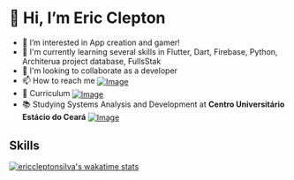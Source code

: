 
<div>
<h1>👋 Hi, I’m Eric Clepton</h1>
<ul>
<li>👀 I’m interested in App creation and gamer!</li>
<li>🌱 I'm currently learning several skills in Flutter, Dart, Firebase, Python, Architerua project database, FullsStak
</li>
<li>💞️ I'm looking to collaborate as a developer</li>
<li>📫 How to reach me <a href="https://www.linkedin.com/in/ericclepton/"> <img align="center"alt="Image" height="auto" width="auto" src="https://img.shields.io/badge/LinkedIn-0077B5?style=for-the-badge&logo=linkedin&logoColor=white"/></a></li>
<li>📄 Curriculum <a href="https://ericcleptonsilva.notion.site/b3dcc711525e4d0cad2dbae0611b3dc8"><img align="center"alt="Image" height="auto" width="auto"  src="https://img.shields.io/badge/Curriculum-Aqui-blue" /></a></li>
<li>📚 Studying Systems Analysis and Development at <strong>Centro Universitário Estácio do Ceará</strong> <a href="https://estacio.br/"> <img align="center"alt="Image" height="auto" width="auto" src="https://portal.estacio.br/img/logo-estacio-horizontal.png"/></a>

 </li>
</ul>
</div>

<!--- 


![uncached image](http://www.plantuml.com/plantuml/proxy?cache=no&src=https://raw.githubusercontent.com/ericcleptonsilva/ericcleptonsilva/main/src/Skills/skills.puml)
---->
## Skills

[![ericcleptonsilva's wakatime stats](https://github-readme-stats-profile-eric.vercel.app/api/wakatime?username=ericcleptonsilva&layout=compact)](https://github.com/ericcleptonsilva/github-readme-stats)


